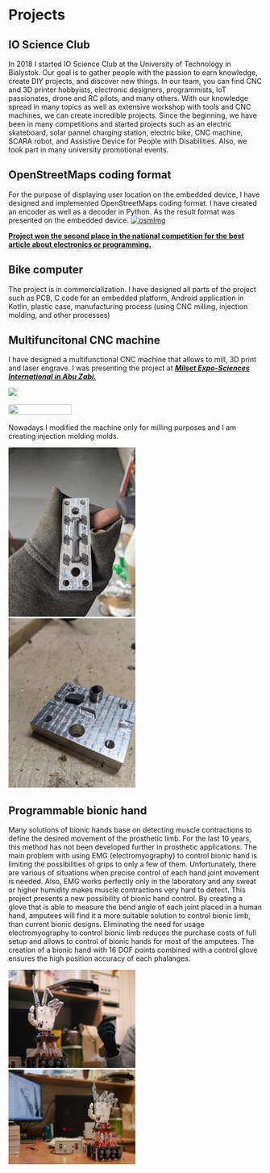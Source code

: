 # **Projects**

## IO Science Club
In 2018 I started IO Science Club at the University of Technology in Bialystok. Our goal is to gather people with the passion to earn knowledge, create DIY projects, and discover new things. 
In our team, you can find CNC and 3D printer hobbyists, electronic designers, programmists, IoT passionates, drone and RC pilots, and many others. With our knowledge spread in many topics as well as extensive workshop with tools and CNC machines, we can create incredible projects.
Since the beginning, we have been in many competitions and started projects such as an electric skateboard, solar pannel charging station, electric bike, CNC machine, SCARA robot, and Assistive Device for People with Disabilities. Also, we took part in many university promotional events. 

## OpenStreetMaps coding format
For the purpose of displaying user location on the embedded device, I have designed and implemented OpenStreetMaps coding format. I have created an encoder as well as a decoder in Python. As the result format was presented on the embedded device. 
[![osmImg](https://img.youtube.com/vi/jqdv9XyNfTM/0.jpg)](https://youtu.be/jqdv9XyNfTM?si=ll7I6oQxrR-uPcij "Video presenting processed format with displaying of current location")

**[Project won the second place in the national competition for the best article about electronics or programming.](https://forbot.pl/forum/topic/19798-przetwarzanie-openstreetmap-na-systemie-wbudowanym-1-format-osm/)**

## Bike computer
The project is in commercialization. I have designed all parts of the project such as PCB, C code for an embedded platform, Android application in Kotlin, plastic case, manufacturing process (using CNC milling, injection molding, and other processes)

## Multifuncitonal CNC machine
I have designed a multifunctional CNC machine that allows to mill, 3D print and laser engrave.
I was presenting the project at ***[Milset Expo-Sciences International in Abu Zabi.](https://www.youtube.com/watch?v=2gOhcgbjxlo)*** 

[![](https://img.youtube.com/vi/5xi4b5iAZ5M/0.jpg)](https://youtu.be/5xi4b5iAZ5M?si=Lk0WLO7qAdySWGmQ "Video presenting engraving/milling")

<img src="20190917_125349_HDR.jpg" width="50%" height="50%" />

Nowadays I modified the machine only for milling purposes and I am creating injection molding molds.

<img src="inj2.jpeg" width="50%" height="50%" />
<img src="inj3.jpeg" width="50%" height="50%" />


## Programmable bionic hand
Many solutions of bionic hands base on detecting muscle contractions to define the desired movement of the prosthetic limb. For the last 10 years, this method has not been developed further in prosthetic applications. The main problem with using EMG (electromyography) to control bionic hand is limiting the possibilities of grips to only a few of them. Unfortunately, there are various of situations when precise control of each hand joint movement is needed. Also, EMG works perfectly only in the laboratory and any sweat or higher humidity makes muscle contractions very hard to detect. This project presents a new possibility of bionic hand control. By creating a glove that is able to measure the bend angle of each joint placed in a human hand, amputees will find it a more suitable solution to control bionic limb, than current bionic designs. Eliminating the need for usage electromyography to control bionic limb reduces the purchase costs of full setup and allows to control of bionic hands for most of the amputees. The creation of a bionic hand with 16 DOF points combined with a control glove ensures the high position accuracy of each phalanges.

<img src="img4.png" width="50%" height="50%" />
<img src="img5.png" width="50%" height="50%" />

